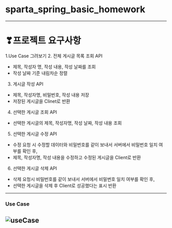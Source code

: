 # sparta_spring_basic_homework
-----------------------

# ❣프로젝트 요구사항

1.Use Case 그려보기
2. 전체 게시글 목록 조회 API
  - 제목, 작성자 명, 작성 내용, 작성 날짜를 조회
  - 작성 날짜 기준 내림차순 정렬
3. 게시글 작성 API
  - 제목, 작성자명, 비밀번호, 작성 내용 저장
  - 저장된 게시글을 Clinet로 반환
4. 선택한 게시글 조회 API
  - 선택한 게시글의 제목, 작성자명, 작성 날짜, 작성 내용 조회
5. 선택한 게시글 수정 API
  - 수정 요청 시 수정할 데이터와 비밀번호를 같이 보내서 서버에서 비밀번호 일치 여부를 확인 후,
  - 제목, 작성자명, 작성 내용을 수정하고 수정된 게시글을 Client로 반환
6. 선택한 게시글 삭제 API
  - 삭제 요청시 비밀번호를 같이 보내서 서버에서 비밀번호 일치 여부를 확인 후,
  - 선택한 게시글을 삭제 후 Client로 성공했다는 표시 반환
---------------------------

### Use Case

![useCase](https://user-images.githubusercontent.com/117059820/206605068-ae096c55-5594-4da2-ab7c-78f082f5aa69.jpg)
----------------------------

